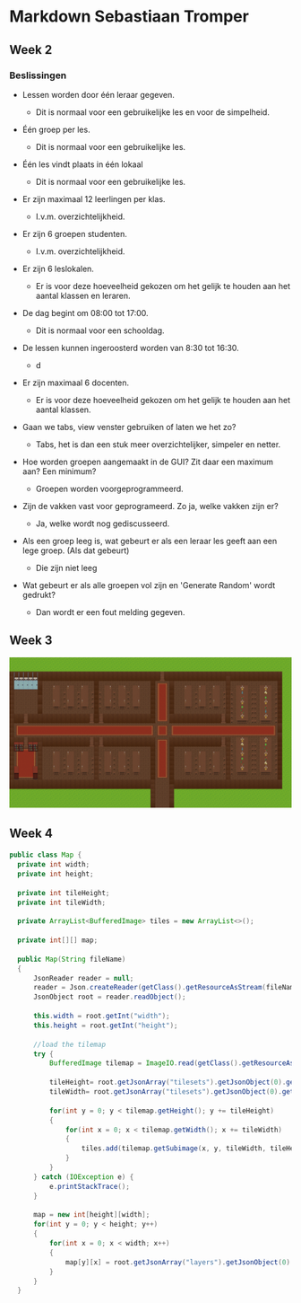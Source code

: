 # Markdown Sebastiaan Tromper
## Week 2
### Beslissingen
- Lessen worden door één leraar gegeven.
	- Dit is normaal voor een gebruikelijke les en voor de simpelheid.
	
- Één groep per les.
	- Dit is normaal voor een gebruikelijke les.

- Één les vindt plaats in één lokaal
	- Dit is normaal voor een gebruikelijke les.

- Er zijn maximaal 12 leerlingen per klas.
	- I.v.m. overzichtelijkheid.
    
- Er zijn 6 groepen studenten.
	- I.v.m. overzichtelijkheid.
	
- Er zijn 6 leslokalen.
	- Er is voor deze hoeveelheid gekozen om het gelijk te houden aan het aantal klassen en leraren.

- De dag begint om 08:00 tot 17:00.
	- Dit is normaal voor een schooldag.

- De lessen kunnen ingeroosterd worden van 8:30 tot 16:30.
	- d

- Er zijn maximaal 6 docenten.
	- Er is voor deze hoeveelheid gekozen om het gelijk te houden aan het aantal klassen.

- Gaan we tabs, view venster gebruiken of laten we het zo?
	- Tabs, het is dan een stuk meer overzichtelijker, simpeler en netter.

- Hoe worden groepen aangemaakt in de GUI? Zit daar een maximum aan? Een minimum?
	- Groepen worden voorgeprogrammeerd.

- Zijn de vakken vast voor geprogrameerd. Zo ja, welke vakken zijn er?
	- Ja, welke wordt nog gediscusseerd.

- Als een groep leeg is, wat gebeurt er als een leraar les geeft aan een lege groep. (Als dat gebeurt)
	- Die zijn niet leeg

- Wat gebeurt er als alle groepen vol zijn en 'Generate Random' wordt gedrukt?
	- Dan wordt er een fout melding gegeven.

## Week 3

![Tilemap gemaakt:](https://github.com/STavans/Markdown/blob/master/School%20simulatie%20tilemap.png "School simulatie tilemap.png")

## Week 4



  ``` Java code
  public class Map {
	private int width;
	private int height;

	private int tileHeight;
	private int tileWidth;

	private ArrayList<BufferedImage> tiles = new ArrayList<>();

	private int[][] map;

	public Map(String fileName)
	{
		JsonReader reader = null;
		reader = Json.createReader(getClass().getResourceAsStream(fileName));
		JsonObject root = reader.readObject();

		this.width = root.getInt("width");
		this.height = root.getInt("height");

		//load the tilemap
		try {
			BufferedImage tilemap = ImageIO.read(getClass().getResourceAsStream(root.getJsonArray("tilesets").getJsonObject(0).getString("image")));

			tileHeight= root.getJsonArray("tilesets").getJsonObject(0).getInt("tileheight");
			tileWidth= root.getJsonArray("tilesets").getJsonObject(0).getInt("tilewidth");

			for(int y = 0; y < tilemap.getHeight(); y += tileHeight)
			{
				for(int x = 0; x < tilemap.getWidth(); x += tileWidth)
				{
					tiles.add(tilemap.getSubimage(x, y, tileWidth, tileHeight));
				}
			}
		} catch (IOException e) {
			e.printStackTrace();
		}

		map = new int[height][width];
		for(int y = 0; y < height; y++)
		{
			for(int x = 0; x < width; x++)
			{
				map[y][x] = root.getJsonArray("layers").getJsonObject(0).getJsonArray("data").getInt(x);
			}
		}
	}
  ```
